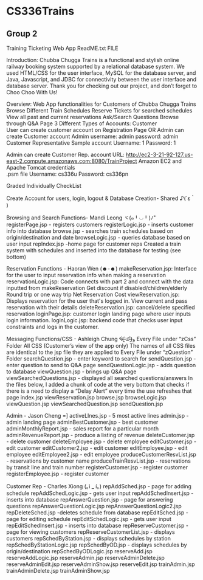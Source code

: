 # CS336Trains
## Group 2 

Training Ticketing Web App
ReadME.txt FILE

Introduction: Chubba Chugga Trains is a functional and stylish online railway booking system supported by a relational database system. We used HTML/CSS for the user interface, MySQL for the database server, and Java,  Javascript, and JDBC for connectivity between the user interface and database server. Thank you for checking out our project, and don’t forget to Choo Choo With Us!

Overview: 
  Web App functionalities for Customers of Chubba Chugga Trains
      Browse Different Train Schedules
      Reserve Tickets for searched schedules
      View all past and current reservations
      Ask/Search Questions
      Browse through Q&A Page
3 Different Types of Accounts:
  Customer  
      User can create customer account on Registration Page OR
      Admin can create Customer account
  Admim
      username: admin
      password: admin
  Customer Representative
      Sample account
          Username: 1
          Password: 1
          
Admin can create Customer Rep. account 
URL: http://ec2-3-21-92-127.us-east-2.compute.amazonaws.com:8080/TrainProject
Amazon EC2 and Apache Tomcat credentials  
.psm file
Username: cs336u Password: cs336pn



Graded Individually CheckList

Create Account for users, login, logout & Database Creation- Shared ♪(´ε｀ ) 

Browsing and Search Functions- Mandi Leong ヾ(๑╹◡╹)ﾉ" 
    registerPage.jsp - registers customers
    registerLogic.jsp - inserts customer info into database
    browse.jsp - searches train schedules based on origin/destination and date
    browseLogic.jsp - queries database based on user input
    repIndex.jsp -home page for customer reps
    Created a train system with schedules and inserted into the database for testing (see bottom)

Reservation Functions - Haoran Wen (*☻-☻*)
    makeReservation.jsp: Interface for the user to input reservation info when making a reservation
    reservationLogic.jsp: Code connects with part 2 and connect with the data inputted from makeReservation
    Get discount if disabled/children/elderly
    Round trip or one way trip
    Net Reservation Cost
    viewReservation.jsp: Displays reservation for the user that's logged in. 
    View current and pass reservation with their details 
    deleteReservation.jsp: cancel/delete specified reservation
    loginPage.jsp: customer login landing page where user inputs login information.
    loginLogic.jsp: backend code that checks user input constraints and logs in the customer. 

Messaging Functions/CSS - Ashleigh Chung ٩(˃̶͈̀௰˂̶͈́)و
    Every File under “zCss” Folder
        All CSS (Customer’s view of the app only)
        The names of all CSS files are identical to the jsp file they are applied to
    Every File under “zQuestion” Folder
        searchQuestion.jsp - enter keyword to search for
        sendQuestion.jsp - enter question to send to Q&A page
        sendQuestionLogic.jsp - adds question to database
        viewQuestion.jsp - brings up Q&A page
        viewSearchedQuestions.jsp - displayed all searched questions/answers
    In the files below, I added a chunk of code at the very bottom that checks if there is a need to display a “Delay Alert”  every time the use refreshes that page
        index.jsp
        viewReservation.jsp
        browse.jsp
        browseLogic.jsp
        viewQuestion.jsp
        viewSearchedQuestion.jsp 
        sendQuestion.jsp 
	
Admin - Jason Cheng =] 
    activeLInes.jsp - 5 most active lines
    admin.jsp - admin landing page
    adminBestCustomer.jsp - best customer
    adminMonthlyReport.jsp - sales report for a particular month
    adminRevenueReport.jsp - produce a listing of revenue
    deleteCustomer.jsp - delete customer
    deleteEmployee.jsp - delete employee
    editCustomer.jsp - edit customer
    editCustomer2.jsp - edit customer
    editEmployee.jsp - edit employee
    editEmployee2.jsp - edit employee
    produceCustomerResvList.jsp - reservations by customer name
    produceTrainResvList.jsp - reservations by transit line and train number
    registerCustomer.jsp - register customer
    registerEmployee.jsp - register customer

Customer Rep - Charles Xiong (｡ì _ í｡)
    repAddSched.jsp - page for adding schedule
    repAddSchedLogic.jsp - gets user input
    repAddSchedInsert.jsp - inserts into database
    repAnswerQuestion.jsp - page for answering questions
    repAnswerQuestionLogic.jsp
    repAnswerQuestionLogic2.jsp
    repDeleteSched.jsp -deletes schedule from database
    repEditSched.jsp - page for editing schedule
    repEditSchedLogic.jsp - gets user input
    repEditSchedInsert.jsp - inserts into database
    repReserveCustomer.jsp  - page for viewing customers
    repReserveCustomerList.jsp - displays customers
    repSchedByStation.jsp - displays schedules by station
    repSchedByStationLogic.jsp
    repSchedByOD.jsp - displays schedules by origin/destination
    repSchedByODLogic.jsp
    reserveAdd.jsp
    reserveAddLogic.jsp
    reserveAdmin.jsp
    reserveAdminDelete.jsp
    reserveAdminEdit.jsp
    reserveAdminShow.jsp
    reserveEdit.jsp
    trainAdmin.jsp
    trainAdminDelete.jsp
    trainAdminShow.jsp
